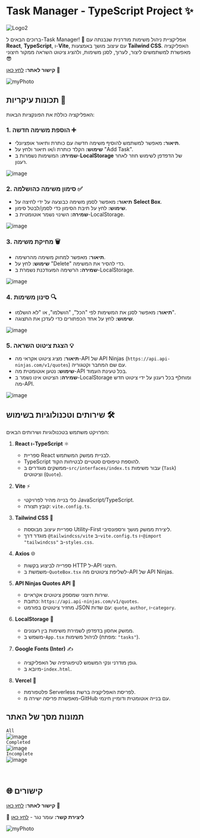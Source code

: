 # Task Manager - TypeScript Project ✨
![Logo2](https://github.com/user-attachments/assets/6f05255f-bb57-459d-ae1c-05277406ed00)


ברוכים הבאים ל-Task Manager! 🎉 אפליקציית ניהול משימות מודרנית שנבנתה עם **React**, **TypeScript**, ו-**Vite**, עם עיצוב מושך באמצעות **Tailwind CSS**. האפליקציה מאפשרת למשתמשים ליצור, לערוך, לסנן משימות, ולהציג ציטוט השראה ממקור חיצוני😎  

**קישור לאתר:** [לחץ כאן](https://task-manager-ts-jade.vercel.app/) 🚀  

  ![myPhoto](https://github.com/user-attachments/assets/f73cc4f9-6334-477d-8454-eff1cbb49943)



## תכונות עיקריות 🌟
האפליקציה כוללת את הפונקציות הבאות:

### 1. הוספת משימה חדשה ➕
- **תיאור:** מאפשר למשתמש להוסיף משימה חדשה עם כותרת ותיאור אופציונלי.
- **שימוש:** הקלד כותרת ו/או תיאור ולחץ על "Add Task".
- **שמירה:** המשימות נשמרות ב-**LocalStorage** של הדפדפן לשימוש חוזר לאחר רענון.

![image](https://github.com/user-attachments/assets/448b9c69-03b0-4de1-849e-47d9e6ea0f86)


### 2. סימון משימה כהושלמה ✅
- **תיאור:** מאפשר לסמן משימה כבוצעה על ידי לחיצה על **Select Box**.
- **שימוש:** לחץ על תיבת הסימון כדי לסמן/לבטל סימון.
- **שמירה:** השינוי נשמר אוטומטית ב-LocalStorage.

![image](https://github.com/user-attachments/assets/8a4b0913-b1e8-4a29-ad01-4cb6dc9dfed7)

### 3. מחיקת משימה 🗑️
- **תיאור:** מאפשר למחוק משימה מהרשימה.
- **שימוש:** לחץ על "Delete" כדי להסיר את המשימה.
- **שמירה:** הרשימה המעודכנת נשמרת ב-LocalStorage.

![image](https://github.com/user-attachments/assets/74e57e4c-382d-4f9c-85f7-c9bffeaa86d6)

### 4. סינון משימות 🔍
- **תיאור:** מאפשר לסנן את המשימות לפי "הכל", "הושלמו", או "לא הושלמו".
- **שימוש:** לחץ על אחד הכפתורים כדי לעדכן את התצוגה.

![image](https://github.com/user-attachments/assets/def682ac-a0f7-49fc-893d-0afe69e90f30)


### 5. הצגת ציטוט השראה 💡
- **תיאור:** מציג ציטוט אקראי מה-API של API Ninjas (`https://api.api-ninjas.com/v1/quotes`) עם שם המחבר וקטגוריה.
- **שימוש:** נטען אוטומטית מה-API בכל טעינת העמוד.
- **שמירה:** הציטוט אינו נשמר ב-LocalStorage ומוחלף בכל רענון על ידי ציטוט חדש מה-API.

![image](https://github.com/user-attachments/assets/5e8f53fe-fbdc-47ba-b036-d7b780555c64) 


## שירותים וטכנולוגיות בשימוש 🛠️
הפרויקט משתמש בטכנולוגיות ושירותים הבאים:

1. **React ו-TypeScript** ⚛️
   - ספריית React לבניית ממשק המשתמש.
   - TypeScript להוספת טיפוסים סטטיים לבטיחות הקוד.
   - ממשקים מוגדרים ב-`src/interfaces/index.ts` עבור משימות (`Task`) וציטוטים (`Quote`).

2. **Vite** ⚡
   - כלי בנייה מהיר לפרויקטי JavaScript/TypeScript.
   - קובץ תצורה: `vite.config.ts`.

3. **Tailwind CSS** 🎨
   - ספריית עיצוב מבוססת Utility-First ליצירת ממשק מושך ורספונסיבי.
   - מוגדר דרך `@tailwindcss/vite` ב-`vite.config.ts` ו-`@import "tailwindcss"` ב-`styles.css`.

4. **Axios** 🌐
   - ספרייה לביצוע בקשות HTTP ל-API חיצוני.
   - משמשת ב-`QuoteBox.tsx` לשליפת ציטוטים מה-API של API Ninjas.

5. **API Ninjas Quotes API** 📜
   - שירות חיצוני שמספק ציטוטים אקראיים.
   - כתובת: `https://api.api-ninjas.com/v1/quotes`.
   - מחזיר ציטוטים בפורמט JSON עם שדות: `quote`, `author`, ו-`category`.

6. **LocalStorage** 💾
   - ממשק אחסון בדפדפן לשמירת משימות בין רענונים.
   - משמש ב-`App.tsx` לניהול משימות (מפתח: `"tasks"`).

7. **Google Fonts (Inter)** ✍️
   - גופן מודרני ונקי המשמש לטיפוגרפיה של האפליקציה.
   - מיובא ב-`index.html`.  
     
8. **Vercel** 🚀
   - פלטפורמת Serverless לפריסת האפליקציה ברשת.
   - מאפשרת פריסה ישירה מ-GitHub עם בנייה אוטומטית ודומיין חינמי.

## תמונות מסך של האתר
<code>All</code><br>
![image](https://github.com/user-attachments/assets/3a9eab9a-c45a-401e-9ba7-6203e93d6b86)<br>
<code>Completed</code><br>
![image](https://github.com/user-attachments/assets/6200be92-57bf-4bd8-b14c-cfb8b18630f0)<br>
<code>Incomplete</code><br>
![image](https://github.com/user-attachments/assets/e0674aaa-43c2-4d64-a0bc-4f3e6be517f3)<br><br><br> 
## 🌐 קישורים 

**קישור לאתר:** [לחץ כאן](https://task-manager-ts-jade.vercel.app/) 🚀

📧 **ליצירת קשר:** עומר נגר - [לחץ כאן](mailto:omern100@gmail.com)

![myPhoto](https://github.com/user-attachments/assets/f73cc4f9-6334-477d-8454-eff1cbb49943)

